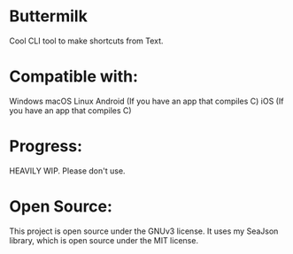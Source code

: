 # Buttermilk
Cool CLI tool to make shortcuts from Text.

# Compatible with:
Windows
macOS
Linux
Android (If you have an app that compiles C)
iOS (If you have an app that compiles C)

# Progress:
HEAVILY WIP. Please don't use.

# Open Source:
This project is open source under the GNUv3 license. It uses my SeaJson library, which is open source under the MIT license.
